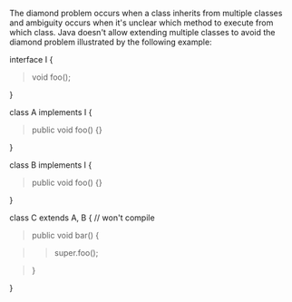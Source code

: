 The diamond problem occurs when a class inherits from multiple classes
and ambiguity occurs when it's unclear which method to execute from
which class. Java doesn't allow extending multiple classes to avoid the
diamond problem illustrated by the following example:

interface I {

> void foo();

}

class A implements I {

> public void foo() {}

}

class B implements I {

> public void foo() {}

}

class C extends A, B { // won't compile

> public void bar() {

> > super.foo();

> }

}